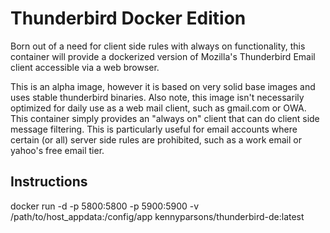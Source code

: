 # Thunderbird Docker Edition
Born out of a need for client side rules with always on functionality, this container will provide a dockerized version of Mozilla's Thunderbird Email client accessible via a web browser.

This is an alpha image, however it is based on very solid base images and uses stable thunderbird binaries. Also note, this image isn't necessarily optimized for daily use as a web mail client, such as gmail.com or OWA. This container simply provides an "always on" client that can do client side message filtering. This is particularly useful for email accounts where certain (or all) server side rules are prohibited, such as a work email or yahoo's free email tier. 

## Instructions
docker run -d -p 5800:5800 -p 5900:5900 -v /path/to/host_appdata:/config/app kennyparsons/thunderbird-de:latest
